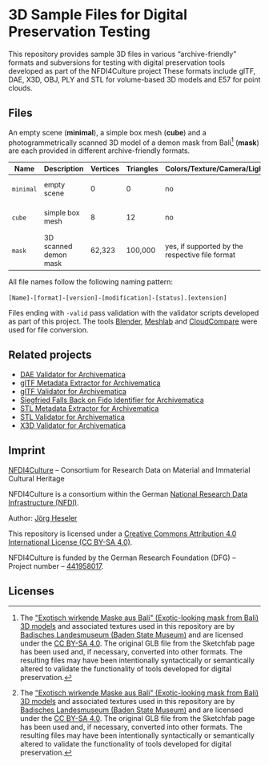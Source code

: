 # 3D Sample Files for Digital Preservation Testing

This repository provides sample 3D files in various “archive-friendly” formats and subversions for testing with digital preservation tools developed as part of the NFDI4Culture project These formats include glTF, DAE, X3D, OBJ, PLY and STL for volume-based 3D models and E57 for point clouds.

## Files

An empty scene (**minimal**), a simple box mesh (**cube**) and a photogrammetrically scanned 3D model of a demon mask from Bali[^1] (**mask**) are each provided in different archive-friendly formats.

| Name      | Description           | Vertices | Triangles | Colors/Texture/Camera/Lighting                  | Thumb                           |
| --------- | --------------------- | -------- | --------- | ----------------------------------------------- | ------------------------------- |
| `minimal` | empty scene           | 0        | 0         | no                                              | ![](.github/media/minimal.jpg)  |
| `cube`    | simple box mesh       | 8        | 12        | no                                              | ![](.github/media/cube.jpg)     |
| `mask`    | 3D scanned demon mask | 62,323   | 100,000   | yes, if supported by the respective file format | ![](.github/media/mask.jpg)[^1] |

All file names follow the following naming pattern:

`[Name]-[format]-[version]-[modification]-[status].[extension]`

Files ending with `-valid` pass validation with the validator scripts developed as part of this project.
The tools [Blender](https://www.blender.org/), [Meshlab](https://www.meshlab.net/) and [CloudCompare](https://www.danielgm.net/cc/) were used for file conversion.

## Related projects

- [DAE Validator for Archivematica](https://github.com/JoergHeseler/dae-validator-for-archivematica)
- [glTF Metadata Extractor for Archivematica](https://github.com/JoergHeseler/gltf-metadata-extractor-for-archivematica)
- [glTF Validator for Archivematica](https://github.com/JoergHeseler/gltf-validator-for-archivematica)
- [Siegfried Falls Back on Fido Identifier for Archivematica](https://github.com/JoergHeseler/siegfried-falls-back-on-fido-identifier-for-archivematica)
- [STL Metadata Extractor for Archivematica](https://github.com/JoergHeseler/stl-metadata-extractor-for-archivematica)
- [STL Validator for Archivematica](https://github.com/JoergHeseler/stl-validator-for-archivematica)
- [X3D Validator for Archivematica](https://github.com/JoergHeseler/x3d-validator-for-archivematica)

## Imprint

[NFDI4Culture](https://nfdi4culture.de/) – Consortium for Research Data on Material and Immaterial Cultural Heritage

NFDI4Culture is a consortium within the German [National Research Data Infrastructure (NFDI)](https://www.nfdi.de/).

Author: [Jörg Heseler](https://orcid.org/0000-0002-1497-627X)

This repository is licensed under a [Creative Commons Attribution 4.0 International License (CC BY-SA 4.0)](https://creativecommons.org/licenses/by-sa/4.0/).

NFDI4Culture is funded by the German Research Foundation (DFG) – Project number – [441958017](https://gepris.dfg.de/gepris/projekt/441958017).

## Licenses

[^1]: The ["Exotisch wirkende Maske aus Bali" (Exotic-looking mask from Bali) 3D models](https://sketchfab.com/3d-models/exotisch-wirkende-maske-aus-bali-ebdeba7d3e60499cb33037355b189acb) and associated textures used in this repository are by [Badisches Landesmuseum (Baden State Museum)](https://www.landesmuseum.de/) and are licensed under the [CC BY-SA 4.0](https://creativecommons.org/licenses/by-sa/4.0/). The original GLB file from the Sketchfab page has been used and, if necessary, converted into other formats. The resulting files may have been intentionally syntactically or semantically altered to validate the functionality of tools developed for digital preservation.
